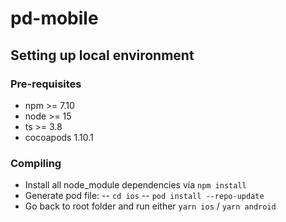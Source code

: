 # pd-mobile

## Setting up local environment

### Pre-requisites
- npm >= 7.10
- node >= 15
- ts >= 3.8
- cocoapods 1.10.1

### Compiling
- Install all node_module dependencies via `npm install`
- Generate pod file: 
  -- `cd ios`
  -- `pod install --repo-update`
- Go back to root folder and run either `yarn ios` / `yarn android` 

